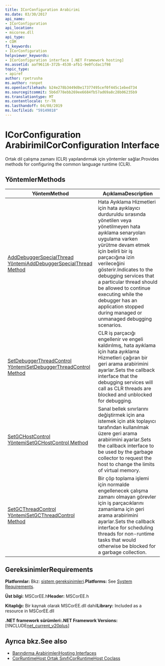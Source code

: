 ```yaml
---
title: ICorConfiguration Arabirimi
ms.date: 03/30/2017
api_name:
- ICorConfiguration
api_location:
- mscoree.dll
api_type:
- COM
f1_keywords:
- ICorConfiguration
helpviewer_keywords:
- ICorConfiguration interface [.NET Framework hosting]
ms.assetid: aaf96116-372b-4538-afb1-9e0fcdac1f98
topic_type:
- apiref
author: rpetrusha
ms.author: ronpet
ms.openlocfilehash: b24e278b3449d0e17377495cef0f445c1ebed734
ms.sourcegitcommit: 5b6d778ebb269ee6684fb57ad69a8c28b06235b9
ms.translationtype: MT
ms.contentlocale: tr-TR
ms.lasthandoff: 04/08/2019
ms.locfileid: "59149818"
---
```

# <a name="icorconfiguration-interface"></a><span data-ttu-id="a695f-102">ICorConfiguration Arabirimi</span><span class="sxs-lookup"><span data-stu-id="a695f-102">ICorConfiguration Interface</span></span>
<span data-ttu-id="a695f-103">Ortak dil çalışma zamanı (CLR) yapılandırmak için yöntemler sağlar.</span><span class="sxs-lookup"><span data-stu-id="a695f-103">Provides methods for configuring the common language runtime (CLR).</span></span>  
  
## <a name="methods"></a><span data-ttu-id="a695f-104">Yöntemler</span><span class="sxs-lookup"><span data-stu-id="a695f-104">Methods</span></span>  
  
|<span data-ttu-id="a695f-105">Yöntem</span><span class="sxs-lookup"><span data-stu-id="a695f-105">Method</span></span>|<span data-ttu-id="a695f-106">Açıklama</span><span class="sxs-lookup"><span data-stu-id="a695f-106">Description</span></span>|  
|------------|-----------------|  
|[<span data-ttu-id="a695f-107">AddDebuggerSpecialThread Yöntemi</span><span class="sxs-lookup"><span data-stu-id="a695f-107">AddDebuggerSpecialThread Method</span></span>](../../../../docs/framework/unmanaged-api/hosting/icorconfiguration-adddebuggerspecialthread-method.md)|<span data-ttu-id="a695f-108">Hata Ayıklama Hizmetleri için hata ayıklayıcı durduruldu sırasında yönetilen veya yönetilmeyen hata ayıklama senaryoları uygulama varken yürütme devam etmek için belirli bir iş parçacığına izin verileceğini gösterir.</span><span class="sxs-lookup"><span data-stu-id="a695f-108">Indicates to the debugging services that a particular thread should be allowed to continue executing while the debugger has an application stopped during managed or unmanaged debugging scenarios.</span></span>|  
|[<span data-ttu-id="a695f-109">SetDebuggerThreadControl Yöntemi</span><span class="sxs-lookup"><span data-stu-id="a695f-109">SetDebuggerThreadControl Method</span></span>](../../../../docs/framework/unmanaged-api/hosting/icorconfiguration-setdebuggerthreadcontrol-method.md)|<span data-ttu-id="a695f-110">CLR iş parçacığı engellenir ve engeli kaldırılmış, hata ayıklama için hata ayıklama Hizmetleri çağıran bir geri arama arabirimini ayarlar.</span><span class="sxs-lookup"><span data-stu-id="a695f-110">Sets the callback interface that the debugging services will call as CLR threads are blocked and unblocked for debugging.</span></span>|  
|[<span data-ttu-id="a695f-111">SetGCHostControl Yöntemi</span><span class="sxs-lookup"><span data-stu-id="a695f-111">SetGCHostControl Method</span></span>](../../../../docs/framework/unmanaged-api/hosting/icorconfiguration-setgchostcontrol-method.md)|<span data-ttu-id="a695f-112">Sanal bellek sınırlarını değiştirmek için ana istemek için atık toplayıcı tarafından kullanılmak üzere geri arama arabirimini ayarlar.</span><span class="sxs-lookup"><span data-stu-id="a695f-112">Sets the callback interface to be used by the garbage collector to request the host to change the limits of virtual memory.</span></span>|  
|[<span data-ttu-id="a695f-113">SetGCThreadControl Yöntemi</span><span class="sxs-lookup"><span data-stu-id="a695f-113">SetGCThreadControl Method</span></span>](../../../../docs/framework/unmanaged-api/hosting/icorconfiguration-setgcthreadcontrol-method.md)|<span data-ttu-id="a695f-114">Bir çöp toplama işlemi için normalde engellenecek çalışma zamanı olmayan görevler için iş parçacıklarını zamanlama için geri arama arabirimini ayarlar.</span><span class="sxs-lookup"><span data-stu-id="a695f-114">Sets the callback interface for scheduling threads for non-runtime tasks that would otherwise be blocked for a garbage collection.</span></span>|  
  
## <a name="requirements"></a><span data-ttu-id="a695f-115">Gereksinimler</span><span class="sxs-lookup"><span data-stu-id="a695f-115">Requirements</span></span>  
 <span data-ttu-id="a695f-116">**Platformlar:** Bkz: [sistem gereksinimleri](../../../../docs/framework/get-started/system-requirements.md).</span><span class="sxs-lookup"><span data-stu-id="a695f-116">**Platforms:** See [System Requirements](../../../../docs/framework/get-started/system-requirements.md).</span></span>  
  
 <span data-ttu-id="a695f-117">**Üst bilgi:** MSCorEE.h</span><span class="sxs-lookup"><span data-stu-id="a695f-117">**Header:** MSCorEE.h</span></span>  
  
 <span data-ttu-id="a695f-118">**Kitaplığı:** Bir kaynak olarak MSCorEE.dll dahil</span><span class="sxs-lookup"><span data-stu-id="a695f-118">**Library:** Included as a resource in MSCorEE.dll</span></span>  
  
 **<span data-ttu-id="a695f-119">.NET framework sürümleri:</span><span class="sxs-lookup"><span data-stu-id="a695f-119">.NET Framework Versions:</span></span>** [!INCLUDE[net_current_v20plus](../../../../includes/net-current-v20plus-md.md)]  
  
## <a name="see-also"></a><span data-ttu-id="a695f-120">Ayrıca bkz.</span><span class="sxs-lookup"><span data-stu-id="a695f-120">See also</span></span>

- [<span data-ttu-id="a695f-121">Barındırma Arabirimleri</span><span class="sxs-lookup"><span data-stu-id="a695f-121">Hosting Interfaces</span></span>](../../../../docs/framework/unmanaged-api/hosting/hosting-interfaces.md)
- [<span data-ttu-id="a695f-122">CorRuntimeHost Ortak Sınıfı</span><span class="sxs-lookup"><span data-stu-id="a695f-122">CorRuntimeHost Coclass</span></span>](../../../../docs/framework/unmanaged-api/hosting/corruntimehost-coclass.md)

